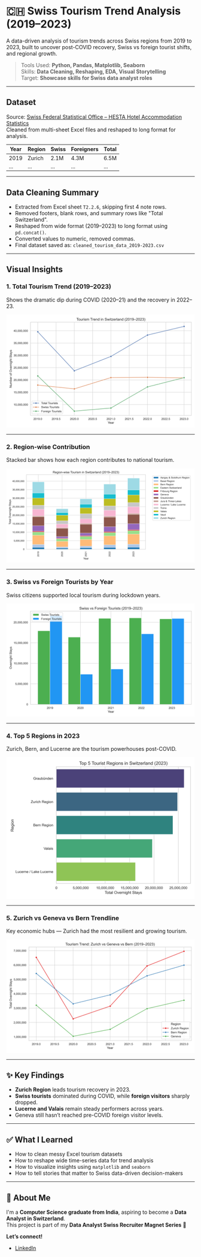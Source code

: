 # 🇨🇭 Swiss Tourism Trend Analysis (2019–2023)

A data-driven analysis of tourism trends across Swiss regions from 2019 to 2023, built to uncover post-COVID recovery, Swiss vs foreign tourist shifts, and regional growth.

> Tools Used: **Python, Pandas, Matplotlib, Seaborn**  
> Skills: **Data Cleaning, Reshaping, EDA, Visual Storytelling**  
> Target: **Showcase skills for Swiss data analyst roles**

---

## Dataset

Source: [Swiss Federal Statistical Office – HESTA Hotel Accommodation Statistics](https://www.bfs.admin.ch/bfs/en/home/statistics/tourism.html)  
Cleaned from multi-sheet Excel files and reshaped to long format for analysis.

| Year | Region | Swiss | Foreigners | Total |
|------|--------|--------|------------|-------|
| 2019 | Zurich | 2.1M | 4.3M | 6.5M |
| ...  | ...    | ...  | ...  | ...  |

---

## Data Cleaning Summary

- Extracted from Excel sheet `T2.2.6`, skipping first 4 note rows.
- Removed footers, blank rows, and summary rows like "Total Switzerland".
- Reshaped from wide format (2019–2023) to long format using `pd.concat()`.
- Converted values to numeric, removed commas.
- Final dataset saved as: `cleaned_tourism_data_2019-2023.csv`

---

## Visual Insights

### 1. Total Tourism Trend (2019–2023)
Shows the dramatic dip during COVID (2020–21) and the recovery in 2022–23.

![Total Tourism Trend](Charts/total_tourism_trend.png)

---

### 2. Region-wise Contribution
Stacked bar shows how each region contributes to national tourism.

![Region-wise Stacked Bar](Charts/region_year_stacked_bar.png)

---

### 3. Swiss vs Foreign Tourists by Year
Swiss citizens supported local tourism during lockdown years.

![Swiss vs Foreign](Charts/swiss_vs_foreigners_by_year.png)

---

### 4. Top 5 Regions in 2023
Zurich, Bern, and Lucerne are the tourism powerhouses post-COVID.

![Top 5 Regions](Charts/top5_regions_2023.png)

---

### 5. Zurich vs Geneva vs Bern Trendline
Key economic hubs — Zurich had the most resilient and growing tourism.

![Zurich vs Geneva vs Bern](Charts/zurich_geneva_bern_trend.png)

---

## ✨ Key Findings

- **Zurich Region** leads tourism recovery in 2023.
- **Swiss tourists** dominated during COVID, while **foreign visitors** sharply dropped.
- **Lucerne and Valais** remain steady performers across years.
- Geneva still hasn’t reached pre-COVID foreign visitor levels.

---

## ✅ What I Learned

- How to clean messy Excel tourism datasets
- How to reshape wide time-series data for trend analysis
- How to visualize insights using `matplotlib` and `seaborn`
- How to tell stories that matter to Swiss data-driven decision-makers

---

## 📌 About Me

I'm a **Computer Science graduate from India**, aspiring to become a **Data Analyst in Switzerland**.  
This project is part of my **Data Analyst Swiss Recruiter Magnet Series** 🚀

**Let’s connect!**  
- [LinkedIn](https://www.linkedin.com/in/vijaivarmadataanalyst)


